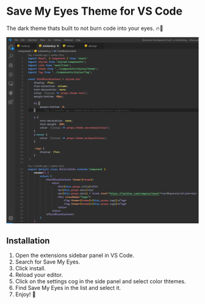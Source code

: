 # Save My Eyes Theme for VS Code

The dark theme thats built to not burn code into your eyes. 🔥👀

![Preview](https://github.com/ZaphodAndo/save-my-eyes/blob/master/images/Preview.png)

## Installation
1. Open the extensions sidebar panel in VS Code.
2. Search for Save My Eyes.
3. Click install.
4. Reload your editor.
5. Click on the settings cog in the side panel and select color thtemes.
6. Find Save My Eyes in the list and select it.
7. Enjoy! 🦀
